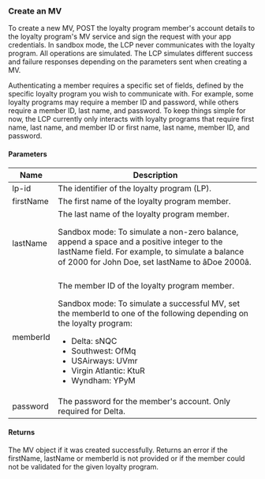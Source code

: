 ### Create an MV

To create a new MV, POST the loyalty program member's account details to the loyalty program's MV service and sign the request with your app credentials. In sandbox mode, the LCP never communicates with the loyalty program. All operations are simulated. The LCP simulates different success and failure responses depending on the parameters sent when creating a MV.

Authenticating a member requires a specific set of fields, defined by the specific loyalty program you wish to communicate with. For example, some loyalty programs may require a member ID and password, while others require a member ID, last name, and password. To keep things simple for now, the LCP currently only interacts with loyalty programs that require first name, last name, and member ID or first name, last name, member ID, and password.

#### Parameters

<table>
    <thead>
        <tr>
            <th>Name</th>
            <th>Description</th>
        </tr>
    </thead>
    <tbody>
        <tr>
            <td>lp-id</td>
            <td>The identifier of the loyalty program (LP).</td>
        </tr>
        <tr>
            <td>firstName</td>
            <td>The first name of the loyalty program member.</td>
        </tr>
        <tr>
            <td>lastName</td>
            <td>The last name of the loyalty program member.
                <p>Sandbox mode: To simulate a non-zero balance, append a space and a positive integer to the lastName field. For example, to simulate a balance of 2000 for John Doe, set lastName to âDoe 2000â.</p></td>
        </tr>
        <tr>
            <td>memberId</td>
            <td>The member ID of the loyalty program member.
                <p>Sandbox mode: To simulate a successful MV, set the memberId to one of the following depending on the loyalty program:
                <ul>
                    <li>Delta: sNQC</li>
                    <li>Southwest: OfMq</li>
                    <li>USAirways: UVmr</li>
                    <li>Virgin Atlantic: KtuR</li>
                    <li>Wyndham: YPyM</li>
                </ul>
            </td>
        </tr>
        <tr>
            <td>password</td>
            <td>The password for the member's account. Only required for Delta.</td>
        </tr>
    </tbody>
</table>

#### Returns

The MV object if it was created successfully. Returns an error if the firstName, lastName or memberId is not provided or if the member could not be validated for the given loyalty program.
